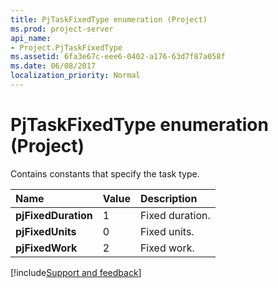 ```yaml
---
title: PjTaskFixedType enumeration (Project)
ms.prod: project-server
api_name:
- Project.PjTaskFixedType
ms.assetid: 6fa3e67c-eee6-0402-a176-63d7f87a058f
ms.date: 06/08/2017
localization_priority: Normal
---
```



# PjTaskFixedType enumeration (Project)

Contains constants that specify the task type.



|Name|Value|Description|
|:-----|:-----|:-----|
|**pjFixedDuration**|1|Fixed duration.|
|**pjFixedUnits**|0|Fixed units.|
|**pjFixedWork**|2|Fixed work.|

[!include[Support and feedback](~/includes/feedback-boilerplate.md)]